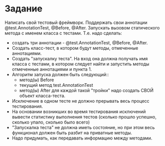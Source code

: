 # Задание

Написать свой тестовый фреймворк.
Поддержать свои аннотации @test.AnnotationTest, @Before, @After.
Запускать вызовом статического метода с именем класса с тестами.
Т.е. надо сделать:

* создать три аннотации - @test.AnnotationTest, @Before, @After.
* Создать класс-тест, в котором будут методы, отмеченные аннотациями.
* Создать "запускалку теста". На вход она должна получать имя класса с тестами, в котором следует найти и запустить методы отмеченные аннотациями и пункта 1.
* Алгоритм запуска должен быть следующий::
  * метод(ы) Before
  * текущий метод test.AnnotationTest
  * метод(ы) After
    для каждой такой "тройки" надо создать СВОЙ объект класса-теста.
* Исключение в одном тесте не должно прерывать весь процесс тестирования.
* На основании возникших во время тестирования исключений вывести статистику выполнения тестов (сколько прошло успешно, сколько упало, сколько было всего)
* "Запускалка теста" не должна иметь состояние, но при этом весь функционал должен быть разбит на приватные методы.
* Надо придумать, как передавать информацию между методами.